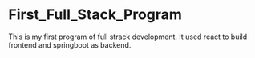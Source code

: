 # First_Full_Stack_Program
This is my first program of full strack development. It used react to build frontend and springboot as backend.
